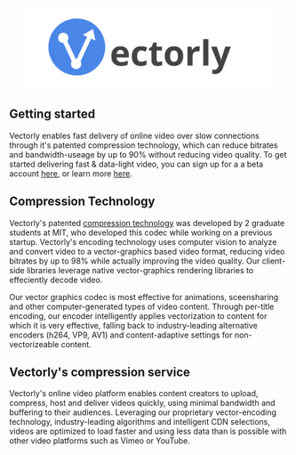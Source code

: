 
<img src="img/title.svg" alt="Drawing" style="height: 150px; display: block; margin: auto;"/>


## Getting started

Vectorly enables fast delivery of online video over slow connections through it's patented compression technology, which can reduce bitrates and bandwidth-useage by up to 90% without reducing video quality. To get started delivering fast & data-light video, you can sign up for a a beta account [here](https://dashboard.vectorly.io/signup), or learn more  [here](compressing).


## Compression Technology

Vectorly's patented [compression technology](technology.md) was developed by 2 graduate students at MIT, who developed this codec while working on a previous startup. Vectorly's encoding technology uses computer vision to analyze and convert video to a vector-graphics based video format, reducing video bitrates by up to 98% while actually improving the video quality. Our client-side libraries leverage native vector-graphics rendering libraries to effeciently decode video. 

Our vector graphics codec is most effective for animations, sceensharing and other computer-generated types of video content. Through per-title encoding, our encoder intelligently applies vectorization to content for which it is very effective, falling back to industry-leading alternative encoders (h264, VP9, AV1) and content-adaptive settings for non-vectorizeable content.


## Vectorly's compression service

Vectorly's online video platform enables content creators to upload, compress, host and deliver videos quickly, using minimal bandwidth and buffering to their audiences. Leveraging our proprietary vector-encoding technology, industry-leading algorithms and intelligent CDN selections, videos are optimized to load faster and using less data than is possible with other video platforms such as Vimeo or YouTube.



